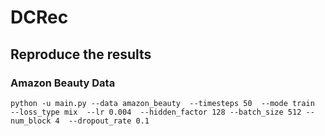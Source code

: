 # DCRec

## Reproduce the results

### Amazon Beauty Data

```
python -u main.py --data amazon_beauty  --timesteps 50  --mode train  --loss_type mix  --lr 0.004  --hidden_factor 128 --batch_size 512 --num_block 4  --dropout_rate 0.1
```
